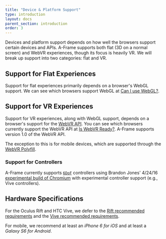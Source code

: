 ```yaml
---
title: "Device & Platform Support"
type: introduction
layout: docs
parent_section: introduction
order: 3
---
```


Devices and platform support depends on how well the browsers support certain
devices and APIs. A-Frame supports both flat (3D on a normal screen) and WebVR
experiences, though its focus is heavily VR. We will break up support into two
categories: flat and VR.

<!--toc-->

## Support for Flat Experiences

Support for flat experiences primarily depends on a browser's WebGL support.
We can see which browsers support WebGL at [Can I use WebGL?][caniusewebgl].

## Support for VR Experiences

Support for VR experiences, along with WebGL support, depends on a browser's
support for the [WebVR API][webvr-1.0]. You can see which browsers currently
support the WebVR API at [Is WebVR Ready?][iswebvrready]. A-Frame supports
version 1.0 of the WebVR API.

The exception to this is for mobile devices, which are supported through the
[WebVR Polyfill][webvr-polyfill].

### Support for Controllers

A-Frame currently supports [`6DoF`][6dof] controllers using Brandon Jones' 4/24/16
[experimental build of Chromium][chrome] with experimental controller support
(e.g., Vive controllers).

## Hardware Specifications

For the Oculus Rift and HTC Vive, we defer to the [Rift recommended
requirements](https://www.oculus.com/en-us/oculus-ready-pcs/) and the [Vive
recommended requirements](https://www.htcvive.com/us/product-optimized/).

For mobile, we recommend at least an *iPhone 6 for iOS* and at least a *Galaxy
S6 for Android*.

[6dof]: https://en.wikipedia.org/wiki/Six_degrees_of_freedom
[caniusewebgl]: http://caniuse.com/#feat=webgl
[chrome]: https://webvr.info/get-chrome/
[components]: ./components.md
[iswebvrready]: https://iswebvrready.org
[webvr-1.0]: https://w3c.github.io/webvr/
[webvr-polyfill]: https://github.com/borismus/webvr-polyfill
